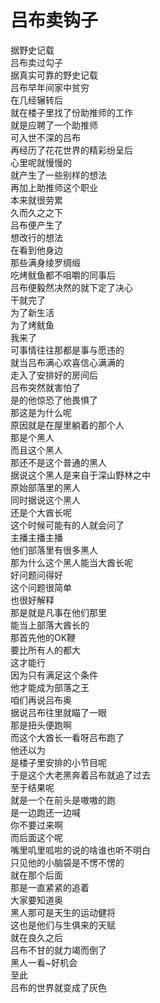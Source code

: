 # 吕布卖钩子

据野史记载  
吕布卖过勾子  
据真实可靠的野史记载  
吕布早年间家中贫穷  
在几经辗转后  
就在楼子里找了份助推师的工作  
就是应聘了一个助推师  
可入世不深的吕布  
再经历了花花世界的精彩纷呈后  
心里呢就慢慢的  
就产生了一些别样的想法  
再加上助推师这个职业  
本来就很劳累  
久而久之之下  
吕布便产生了  
想改行的想法  
在看到他身边  
那些满身绫罗绸缎  
吃烤鱿鱼都不咀嚼的同事后  
吕布便毅然决然的就下定了决心  
干就完了  
为了新生活  
为了烤鱿鱼  
我来了  
可事情往往那都是事与愿违的  
就当吕布满心欢喜信心满满的  
走入了安排好的房间后  
吕布突然就害怕了  
是的他惊恐了他畏惧了  
那这是为什么呢  
原因就是在屋里躺着的那个人  
那是个黑人  
而且这个黑人  
那还不是这个普通的黑人  
据说这个黑人是来自于深山野林之中  
原始部落里的黑人  
同时据说这个黑人  
还是个大酋长呢  
这个时候可能有的人就会问了  
主播主播主播  
他们部落里有很多黑人  
那为什么这个黑人能当大酋长呢  
好问题问得好  
这个问题很简单  
也很好解释  
那是就是凡事在他们那里  
能当上部落大酋长的  
那首先他的OK鞭  
要比所有人的都大  
这才能行  
因为只有满足这个条件  
他才能成为部落之王  
咱们再说吕布奥  
据说吕布往里就瞄了一眼  
那是扭头便跑啊  
而这个大酋长一看呀吕布跑了  
他还以为  
是楼子里安排的小节目呢  
于是这个大老黑奔着吕布就追了过去  
至于结果呢  
就是一个在前头是嗷嗷的跑  
是一边跑还一边喊  
你不要过来啊  
而后面这个呢  
嘴里叽里呱啦的说的啥谁也听不明白  
只见他的小脑袋是不愣不愣的  
就在那个后面  
那是一直紧紧的追着  
大家要知道奥  
黑人那可是天生的运动健将  
这也是他们与生俱来的天赋  
就在良久之后  
吕布不甘的就力竭而倒了  
黑人一看~好机会  
至此  
吕布的世界就变成了灰色  
